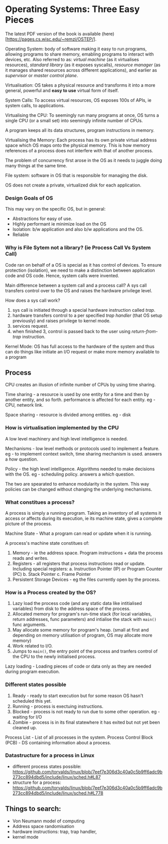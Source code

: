 # Operating Systems: Three Easy Pieces

The latest PDF version of the book is available (here)[https://pages.cs.wisc.edu/~remzi/OSTEP/].

Operating System: body of software making it easy to run programs, allowing programs to share memory, emabling programs to interact with devices, etc. Also referred to as: _virtual machine_ (as it virtualises resources), _standard library_ (as it exposes syscalls), _resource manager_ (as it manages shared resources across different applications), and earlier as _supervisor_ or _master control plane_. 

Virtualisation: OS takes a physical resource and transforms it into a more general, powerful and **easy to use** virtual form of itself.  

System Calls: To access virtual resources, OS exposes 100s of APIs, ie system calls, to applications. 

Virtualising the CPU: To seemingly run many programs at once, OS turns a single CPU (or a small set) into seemingly infinite number of CPUs. 

A program keeps all its data structures, program instructions in memory. 

Virtualising the Memory: Each process has its own private virtual address space which OS maps onto the physical memory. This is how memory references of a process does not interfere with that of another process. 

The problem of concurrency first arose in the OS as it needs to juggle doing many things at the same time. 

File system: software in OS that is responsible for managing the disk. 

OS does not create a private, virtualized disk for each application. 

### Design Goals of OS 

This may vary on the specific OS, but in general: 
* Abstractions for easy of use. 
* Highly performant ie minimize load on the OS
* Isolation: b/w application and also b/w applications and the OS. 
* Reliable 

### Why is File Sytem not a library? (ie Process Call Vs System Call)

Code ran on behalf of a OS is special as it has control of devices. To ensure protection (isolation), we need to make a distinction between application code and OS code. Hence, system calls were invented. 

Main difference between a system call and a process call? 
A sys call transfers control over to the OS and raises the hardware privilege level. 

How does a sys call work? 
1. sys call is initiated through a special hardware instruction called _trap_. 
2. hardware transfers control to a per specified _trap handler_ (that OS setup previously) and raises privilege to kernel mode. 
3. services request. 
4. when finished 3, control is passed back to the user using _return-from-trap_ instruction. 

Kernel Mode: OS has full access to the hardware of the system and thus can do things like initiate an I/O request or make more memory available to a program

## Process  

CPU creates an illusion of infinite number of CPUs by using time sharing. 

Time sharing - a resource is used by one entity for a time and then by another entity, and so forth. performance is affected for each entity. eg - CPU, network link. 

Space sharing - resource is divided among entities. eg - disk 

### How is virtualisation implemented by the CPU 
A low level machinery and high level intelligence is needed. 

Mechanisms - low level methods or protocols used to implement a feature. eg - to implement context switch, time sharing mechanism is used. answers a _how_ question. 

Policy - the high level intelligence. Algorithms needed to make decisions with the OS. eg - scheduling policy. answers a _which_ question.  

The two are spearated to enhance modularity in the system. This way policies can be changed without changing the underlying mechanisms. 

### What constitues a process? 

A process is simply a running program. Taking an inventory of all systems it access or affects during its execution, ie its machine state, gives a complete picture of the process.

Machine State - What a program can read or update when it is running.

A process's machine state constitues of: 
1. Memory - ie the address space. Program instructions + data the process reads and writes.
2. Registers - all registers that process instructions read or update. Including special registers: 
    a. Instruction Pointer (IP) or Program Counter (PC)
    b. Stack Pointer 
    c. Frame Pointer 
3. Persistent Storage Devices - eg the files currently open by the process. 

### How is a Process created by the OS? 

1. Lazy load the process code (and any static data like intitialised variables) from disk to the address space of the process. 
2. Allocated memory for program's run-time stack (for local variables, return addresses, func parameters) and intialise the stack with `main()` func arguments. 
3. May allocate some memory for program's heap. (small at first and depending on memory utilisation of program, OS may allocate more memory) 
4. Work related to I/O. 
5. Jumps to `main()`, the entry point of the process and tranfers control of the CPU to the newly initialised process. 

Lazy loading - Loading pieces of code or data only as they are needed during program execution.

### Different states possible 

1. Ready - ready to start execution but for some reason OS hasn't scheduled this yet. 
2. Running - process is exectuing instructions. 
3. Blocked - process is not ready to run due to some other operation. eg - waiting for I/O 
4. Zombie - process is in its final statewhere it has exited but not yet been cleaned up. 

Process List - List of all processes in the system. 
Process Control Block (PCB) - DS containing information about a process. 

### Datastructure for a process in Linux 

- different process states possible: https://github.com/torvalds/linux/blob/7eef7e306d3c40a0c5b9ff6adc9b273cc894dbd5/include/linux/sched.h#L87
- structure for a process: https://github.com/torvalds/linux/blob/7eef7e306d3c40a0c5b9ff6adc9b273cc894dbd5/include/linux/sched.h#L778
## Things to search: 
* Von Neumann model of computing 
* Address space randomisation 
* hardware instructions: trap, trap handler, 
* kernel mode 